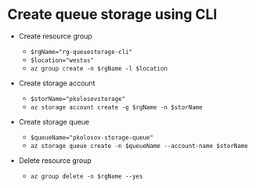 ﻿# Create queue storage using CLI

- Create resource group
    - `$rgName="rg-queuestorage-cli"`
    - `$location="westus"`
    - `az group create -n $rgName -l $location`

- Create storage account
    - `$storName="pkolosovstorage"`
    - `az storage account create -g $rgName -n $storName`

- Create storage queue
    - `$queueName="pkolosov-storage-queue"`
    - `az storage queue create -n $queueName --account-name $storName`

- Delete resource group
    - `az group delete -n $rgName --yes`
